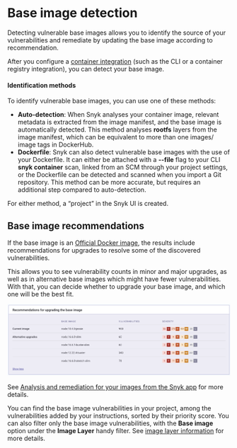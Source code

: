 # Base image detection

Detecting vulnerable base images allows you to identify the source of your vulnerabilities and remediate by updating the base image according to recommendation.

After you configure a [container integration](https://docs.snyk.io/snyk-container) \(such as the CLI or a container registry integration\), you can detect your base image.

#### Identification methods

To identify vulnerable base images, you can use one of these methods:

* **Auto-detection**: When Snyk analyses your container image, relevant metadata is extracted from the image manifest, and the base image is automatically detected. This method analyses **rootfs** layers from the image manifest, which can be equivalent to more than one images/ image tags in DockerHub.
* **Dockerfile**: Snyk can also detect vulnerable base images with the use of your Dockerfile. It can either be attached with a **--file** flag to your CLI **snyk container** scan, linked from an SCM through your project settings, or the Dockerfile can be detected and scanned when you import a Git repository. This method can be more accurate, but requires an additional step compared to auto-detection.

For either method, a “project” in the Snyk UI is created.

## Base image recommendations

If the base image is an [Official Docker image](https://docs.docker.com/docker-hub/official_images/), the results include recommendations for upgrades to resolve some of the discovered vulnerabilities.

This allows you to see vulnerability counts in minor and major upgrades, as well as in alternative base images which might have fewer vulnerabilities. With that, you can decide whether to upgrade your base image, and which one will be the best fit.

![](../../.gitbook/assets/base-image2.png)


See [Analysis and remediation for your images from the Snyk app](https://docs.snyk.io/snyk-container/getting-around-the-snyk-container-ui/analysis-and-remediation-for-your-images-from-the-snyk-app) for more details.

You can find the base image vulnerabilities in your project, among the vulnerabilities added by your instructions, sorted by their priority score. You can also filter only the base image vulnerabilities, with the **Base image** option under the **Image Layer** handy filter. See [image layer information](https://support.snyk.io/hc/en-us/articles/360017757277-Image-layer-information) for more details.

